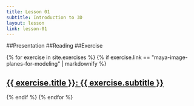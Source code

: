```yaml
---
title: Lesson 01
subtitle: Introduction to 3D
layout: lesson
link: lesson-01
---
```


##Presentation
##Reading
##Exercise

 {% for exercise in site.exercises %}
     {% if exercise.link == "maya-image-planes-for-modeling" | markdownify %}
      <h2 markdown="1"><a href="{{ site.baseurl }}{{ exercise.url }}"><span class="exercise-title"> {{ exercise.title }}</span>: <span class="exercise-subtitle"> {{ exercise.subtitle }}</span></a></h2>
     {% endif %}
  {% endfor %}
